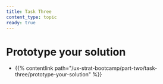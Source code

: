 ```yaml
---
title: Task Three
content_type: topic
ready: true
---
```


# Prototype your solution
- {{% contentlink path="/ux-strat-bootcamp/part-two/task-three/prototype-your-solution" %}}